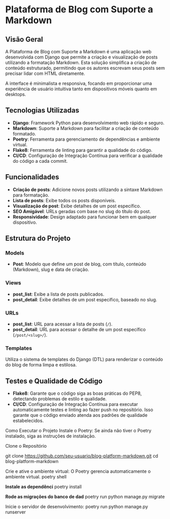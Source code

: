 # Plataforma de Blog com Suporte a Markdown

## Visão Geral
A Plataforma de Blog com Suporte a Markdown é uma aplicação web desenvolvida com Django que permite a criação e visualização de posts utilizando a formatação Markdown. Esta solução simplifica a criação de conteúdo estruturado, permitindo que os autores escrevam seus posts sem precisar lidar com HTML diretamente.

A interface é minimalista e responsiva, focando em proporcionar uma experiência de usuário intuitiva tanto em dispositivos móveis quanto em desktops.

## Tecnologias Utilizadas
- **Django**: Framework Python para desenvolvimento web rápido e seguro.
- **Markdown**: Suporte a Markdown para facilitar a criação de conteúdo formatado.
- **Poetry**: Ferramenta para gerenciamento de dependências e ambiente virtual.
- **Flake8**: Ferramenta de linting para garantir a qualidade do código.
- **CI/CD**: Configuração de Integração Contínua para verificar a qualidade do código a cada commit.

## Funcionalidades
- **Criação de posts**: Adicione novos posts utilizando a sintaxe Markdown para formatação.
- **Lista de posts**: Exibe todos os posts disponíveis.
- **Visualização de post**: Exibe detalhes de um post específico.
- **SEO Amigável**: URLs geradas com base no slug do título do post.
- **Responsividade**: Design adaptado para funcionar bem em qualquer dispositivo.

## Estrutura do Projeto
### Models
- **Post**: Modelo que define um post de blog, com título, conteúdo (Markdown), slug e data de criação.

### Views
- **post_list**: Exibe a lista de posts publicados.
- **post_detail**: Exibe detalhes de um post específico, baseado no slug.

### URLs
- **post_list**: URL para acessar a lista de posts (`/`).
- **post_detail**: URL para acessar o detalhe de um post específico (`/post/<slug>/`).

### Templates
Utiliza o sistema de templates do Django (DTL) para renderizar o conteúdo do blog de forma limpa e estilosa.

## Testes e Qualidade de Código
- **Flake8**: Garante que o código siga as boas práticas do PEP8, detectando problemas de estilo e qualidade.
- **CI/CD**: Configuração de Integração Contínua para executar automaticamente testes e linting ao fazer push no repositório. Isso garante que o código enviado atenda aos padrões de qualidade estabelecidos.

Como Executar o Projeto
Instale o Poetry: Se ainda não tiver o Poetry instalado, siga as instruções de instalação.

Clone o Repositório 

git clone https://github.com/seu-usuario/blog-platform-markdown.git
cd blog-platform-markdown

Crie e ative o ambiente virtual: O Poetry gerencia automaticamente o ambiente virtual.
poetry shell

**Instale as dependênci**
poetry install

**Rode as migrações do banco de dad**
poetry run python manage.py migrate

Inicie o servidor de desenvolvimento:
poetry run python manage.py runserver

